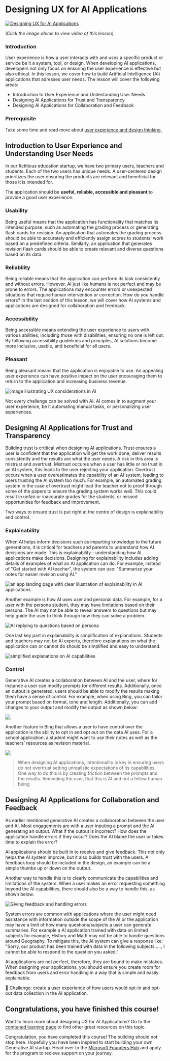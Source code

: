 # Designing UX for AI Applications

[![Designing UX for AI Applications](./images/genai_course_12[88].png)](https://youtu.be/bO7h2_hOhR0) 

*(Click the image abvoe to view video of this lesson)*


### Introduction
User experience is how a user interacts with and uses a specific product or service be it a system, tool, or design. When developing AI applications, developers not only focus on ensuring the user experience is effective but also ethical. In this lesson, we cover how to build Artificial Intelligence (AI) applications that adresses user needs. The lesson will cover the following areas:

* Introduction to User Experience and Undestanding User Needs
* Designing AI Applications for Trust and Transparency
* Designing AI Applications for Collaboration and Feedback


### Prerequisite

Take some time and read more about [user experience and design thinking.](https://learn.microsoft.com/en-us/training/modules/ux-design/)

## Introduction to User Experience and Understanding User Needs
In our fictitious education startup, we have two primary users, teachers and students. Each of the two users has unique needs. A user-centered design prioritizes the user ensuring the products are relevant and beneficial for those it is intended for. 

The application should be **useful, reliable, accessible and pleasant** to provide a good user experience. 

### Usability
Being useful means that the application has functionality that matches its intended purpose, such as automating the grading process or generating flash cards for revision. An application that automates the grading process should be able to accurately and efficiently assign scores to students' work based on a predefined criteria. Similarly, an application that generates revision flash cards should be able to create relevant and diverse questions based on its data.

### Reliability
Being reliable means that the application can perform its task consistently and without errors. However, AI just like humans is not perfect and may be prone to errors. The applications may encounter errors or unexpected situations that require human intervention or correction. How do you handle errors? In the last section of this lesson, we will cover how AI systems and applications are designed for collaboration and feedback. 

### Accessibility
Being accessible means extending the user experience to users with various abilities, including those with disabilities, ensuring no one is left out. By following accessibility guidelines and principles, AI solutions become more inclusive, usable, and beneficial for all users.

### Pleasant 
Being pleasant means that the application is enjoyable to use. An appealing user experience can have positive impact on the user encouraging them to return to the application and increasing business revenue.

![image illustrating UX considerations in AI](images/uxinai.png)

Not every challenge can be solved with AI. AI comes in to augment your user experience, be it automating manual tasks, or personalizing user experiences.

## Designing AI Applications for Trust and Transparency
Building trust is crtitical when designing AI applications. Trust ensures a user is confident that the application will get the work done, deliver results consistently and the results are what the user needs. A risk in this area is mistrust and overtrust. Mistrust occures when a user has little or no trust in an AI system, this leads to the user rejecting your application. Overtrust occurs when a user overestimates the capability of an AI system, leading to users trusting the AI system too much. For example, an automated grading system in the case of overtrust might lead the teacher not to proof through some of the papers to ensure the grading system works well. This could result in unfair or inaccurate grades for the students, or missed opportunities for feedback and improvement. 

 Two ways to ensure trust is put right at the centre of design is explainability and control.

### Explainability
When AI helps inform decisions such as imparting knowledge to the future generations, it is critical for teachers and parents to understand how AI decisions are made. This is explainability - understanding how AI applications make decisions. Designing for explainability includes adding details of examples of what an AI application can do. For example, instead of "Get started with AI teacher", the system can use: "Summarize your notes for easier revision using AI." 

![an app landing page with clear illustration of explainability in AI applications](images/explanability-in-ai.png) 

Another example is how AI uses user and personal data. For example, for a user with the persona student, they may have limitations based on their persona. The AI may not be able to reveal answers to questions but may help guide the user to think through how they can solve a problem. 

![AI replying to questions based on persona](images/solving-questions.png)

One last key part in explainability is simplification of explanations. Students and teachers may not be AI experts, therefore explanations on what the application can or cannot do should be simplified and easy to understand. 

![simplified explanations on AI capabilities](images/simplified-explanations.png)

### Control
Generative AI creates a collaboration between AI and the user, where for instance a user can modify prompts for different results. Additionally, once an output is generated, users should be able to modify the results making them have a sense of control. For example, when using Bing, you can tailor your prompt based on format, tone and length. Additionally, you can add changes to your output and modify the output as shown below:

![](images/bing1.png)

Another feature in Bing that allows a user to have control over the application is the ability to opt in and opt out on the data AI uses. For a school application, a student might want to use their notes as well as the teachers' resources as revision material.

![](images/bing2.png)

> When designing AI applications, intentionality is key in ensuring users do not overtrust setting unrealistic expectations of its capabilities. One way to do this is by creating friction between the prompts and the results. Reminding the user, that this is AI and not a fellow human being

## Designing AI Applications for Collaboration and Feedback
As earlier mentioned generative AI creates a collaboration between the user and AI. Most engagements are with a user inputing a prompt and the AI generating an output. What if the output is incorrect? How does the application handle errors if they occur? Does the AI blame the user or takes time to explain the error?

AI applications should be built in to receive and give feedback. This not only helps the AI system improve, but it also builds trust with the users. A feedback loop should be included in the design, an example can be a simple thumbs up or down on the output.

Another way to handle this is to clearly communicate the capabilities and limitations of the system. When a user makes an error requesting something beyond the AI capabilities, there should also be a way to handle this, as shown below.

![Giving feedback and handling errors](images/feedback-loops.png)

System errors are common with applications where the user might need assistance with information outside the scope of the AI or the application may have a limit of how many questions/subjects a user can generate summaries. For example a AI application trained with data on limited subjects for example, History and Math may not be able to handle questions around Geography. To mitigate this, the AI system can give a response like: "Sorry, our product has been trained with data in the following subjects....., I cannot be able to respond to the question you asked."

AI applications are not perfect, therefore, they are bound to make mistakes. When designing your applications, you should ensure you create room for feedback from users and error handling in a way that is simple and easily explainable.

🚀 Challenge: create a user experience of how users would opt-in and opt-out data collection in the AI application.

<!-- ## [Post-lecture quiz](quiz-url) -->

## Congratulations, you have finished this course! 

Want to learn more about designing UX for AI Applications? Go to the [contiuned learning page](../13-continued-learning/README.md) to find other great resources on this topic.

Congratulation, you have completed this course! The building should not stop here. Hopefully you have been inspired to start building your own Generative AI startup. Head over to the [Microsoft Founders Hub](https://www.microsoft.com/en-us/startups) and apply for the program to recieve support on your journey. 
